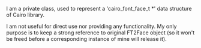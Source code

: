 I am a private class, used to represent a 'cairo_font_face_t *' data structure of Cairo library.I am not useful for direct use nor providing any functionality. My only purpose is to keep a strong reference to original FT2Face object(so it won't be freed before a corresponding instance of mine will release it).